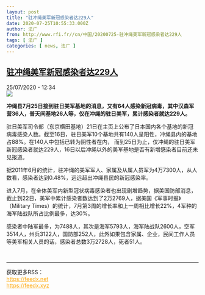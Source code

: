 ```yaml
---
layout: post
title: "驻冲绳美军新冠感染者达229人"
date: 2020-07-25T10:55:33.000Z
author: 法广
from: http://www.rfi.fr//cn/中国/20200725-驻冲绳美军新冠感染者达229人
tags: [ 法广 ]
categories: [ news, 法广 ]
---
```

<!--1595674533000-->
[驻冲绳美军新冠感染者达229人](http://www.rfi.fr//cn/%E4%B8%AD%E5%9B%BD/20200725-%E9%A9%BB%E5%86%B2%E7%BB%B3%E7%BE%8E%E5%86%9B%E6%96%B0%E5%86%A0%E6%84%9F%E6%9F%93%E8%80%85%E8%BE%BE229%E4%BA%BA)
------

<div>
<div>25/07/2020 - 12:34</div><img src="https://s.rfi.fr/media/display/b3c7ecea-0dbd-11ea-a507-005056bfe576/w:310/p:16x9/19102012.jpg"><p><strong>冲绳县7月25日接到驻日美军基地的消息，又有64人感染新冠病毒，其中汉森军营36人，普天间基地26人等，仅在冲绳的驻日美军，累计感染者就达229人。</strong></p><div class="t-content__body u-clearfix"><div class="m-interstitial"></div><p>驻日美军司令部（东京横田基地）21日在主页上公布了日本国内各个基地的新冠病毒感染人数。截至16日，驻日美军10个基地共有140人呈阳性，冲绳县内的基地占88%。在140人中包括已转为阴性者在内， 而到25日为止，仅冲绳的驻日美军新冠感染者就达229人，16日以后冲绳以外的美军基地是否有新增感染者目前还未见报道。</p><p>据2011年6月的统计，驻冲绳的美军军人、家属及从属人员军为4万7300人，从人数看，感染者达到0.48%，远远超出冲绳县民的新冠感染率。</p><p>进入7月，在全体美军内新型冠状病毒感染者也出现剧增趋势，据美国防部消息，截止到22日，美军中累计感染者数达到了2万2769人，据美国《军事时报》（Military Times）的统计，7月第3周的增长率和上一周相比增长22%，4军种的海军陆战队所占比例最多，达30%。</p><p>感染者中陆军最多，为7488人，其次是海军5793人，海军陆战队2600人，空军3514人，州兵3122人，国防部252人，此外如果包含家属、企业，民间工作人员等美军相关人员的话，感染者总数3万2728人，死者51人。</p><div class="o-self-promo o-self-promo--nl o-self-promo--hidden" data-selfpromo-newsletter></div><div class="o-self-promo o-self-promo--app o-self-promo--hidden" data-selfpromo-app></div></div><br><hr><div>获取更多RSS：<br><a href="https://feedx.net" style="color:orange" target="_blank">https://feedx.net</a> <br><a href="https://feedx.xyz" style="color:orange" target="_blank">https://feedx.xyz</a><br></div>
</div>
